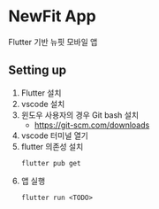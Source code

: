 # NewFit App

Flutter 기반 뉴핏 모바일 앱

## Setting up

1. Flutter 설치
2. vscode 설치
3. 윈도우 사용자의 경우 Git bash 설치
   - https://git-scm.com/downloads
4. vscode 터미널 열기
5. flutter 의존성 설치
   ```
   flutter pub get
   ```
6. 앱 실행
   ```
   flutter run <TODO>
   ```
